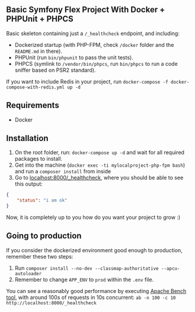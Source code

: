 Basic Symfony Flex Project With Docker + PHPUnit + PHPCS
--------------------------------------------------------

Basic skeleton containing just a `/_healthcheck` endpoint, and including:
- Dockerized startup (with PHP-FPM, check `/docker` folder and the `README.md` in there).
- PHPUnit (run `bin/phpunit` to pass the unit tests).
- PHPCS (symlink to `/vendor/bin/phpcs`, run `bin/phpcs` to run a code sniffer based on PSR2 standard).

If you want to include Redis in your project, run `docker-compose -f docker-compose-with-redis.yml up -d`

## Requirements
- Docker

## Installation
1) On the root folder, run: `docker-compose up -d` and wait for all required packages to install. 
2) Get into the machine (`docker exec -ti mylocalproject-php-fpm bash`) and run a `composer install` from inside
3) Go to [localhost:8000/_healthcheck](http://localhost:8000/_healthcheck), where you should be able to see this output:
```json
{
    "status": "i am ok"
}
```

Now, it is completely up to you how do you want your project to grow :)

## Going to production
If you consider the dockerized environment good enough to production, remember these two steps:
1) Run `composer install --no-dev --classmap-authoritative --apcu-autoloader`
2) Remember to change `APP_ENV` to `prod` within the `.env` file.

You can see a reasonably good performance by executing
[Apache Bench tool](https://httpd.apache.org/docs/2.4/programs/ab.html),
with around 100s of requests in 10s concurrent:
`ab -n 100 -c 10 http://localhost:8000/_healthcheck`